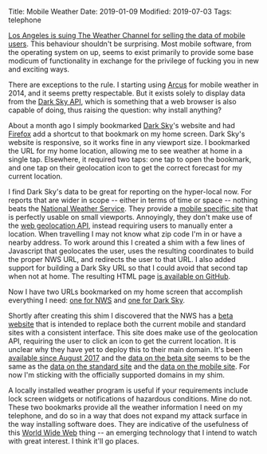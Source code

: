 Title: Mobile Weather
Date: 2019-01-09
Modified: 2019-07-03
Tags: telephone

[Los Angeles is suing The Weather Channel for selling the data of mobile users](https://www.nytimes.com/2019/01/03/technology/weather-channel-app-lawsuit.html). This behaviour shouldn't be surprising. Most mobile software, from the operating system on up, seems to exist primarily to provide some base modicum of functionality in exchange for the privilege of fucking you in new and exciting ways.

There are exceptions to the rule. I starting using [Arcus](http://www.arcusweather.com) for mobile weather in 2014, and it seems pretty respectable. But it exists solely to display data from the [Dark Sky API](https://darksky.net/dev), which is something that a web browser is also capable of doing, thus raising the question: why install anything?

About a month ago I simply bookmarked [Dark Sky](https://darksky.net/)'s website and had [Firefox](https://www.mozilla.org/en-US/firefox/mobile/) add a shortcut to that bookmark on my home screen. Dark Sky's website is responsive, so it works fine in any viewport size. I bookmarked the URL for my home location, allowing me to see weather at home in a single tap. Elsewhere, it required two taps: one tap to open the bookmark, and one tap on their geolocation icon to get the correct forecast for my current location.

I find Dark Sky's data to be great for reporting on the hyper-local now. For reports that are wider in scope -- either in terms of time or space -- nothing beats the [National Weather Service](https://www.weather.gov/). They provide a [mobile specific site](https://mobile.weather.gov/) that is perfectly usable on small viewports. Annoyingly, they don't make use of the [web geolocation API](https://developer.mozilla.org/en-US/docs/Web/API/Geolocation_API), instead requiring users to manually enter a location. When travelling I may not know what zip code I'm in or have a nearby address. To work around this I created a shim with a few lines of Javascript that geolocates the user, uses the resulting coordinates to build the proper NWS URL, and redirects the user to that URL. I also added support for building a Dark Sky URL so that I could avoid that second tap when not at home. The resulting HTML page [is available on GitHub](https://github.com/pigmonkey/geoweather/).

Now I have two URLs bookmarked on my home screen that accomplish everything I need: [one for NWS](https://havenaut.net/weather/) and [one for Dark Sky](https://havenaut.net/weather/?darksky).

Shortly after creating this shim I discovered that the NWS has a [beta website](https://forecast-v3.weather.gov/) that is intended to replace both the current mobile and standard sites with a consistent interface. This site does make use of the geolocation API, requiring the user to click an icon to get the current location. It is unclear why they have yet to deploy this to their main domain. It's been [available since August 2017](http://www.nws.noaa.gov/os/notification/scn16-55forecast_govaae.htm) and the [data on the beta site](https://forecast-v3.weather.gov/point/37.7602,-122.3941) seems to be the same as the [data on the standard site](https://forecast.weather.gov/MapClick.php?lat=37.76022&lon=-122.3941) and the [data on the mobile site](https://mobile.weather.gov/index.php?lat=37.76022&lon=-122.3941). For now I'm sticking with the officially supported domains in my shim.

A locally installed weather program is useful if your requirements include lock screen widgets or notifications of hazardous conditions. Mine do not. These two bookmarks provide all the weather information I need on my telephone, and do so in a way that does not expand my attack surface in the way installing software does. They are indicative of the usefulness of this [World Wide Web](https://en.wikipedia.org/wiki/World_Wide_Web) thing --  an emerging technology that I intend to watch with great interest. I think it'll go places.
